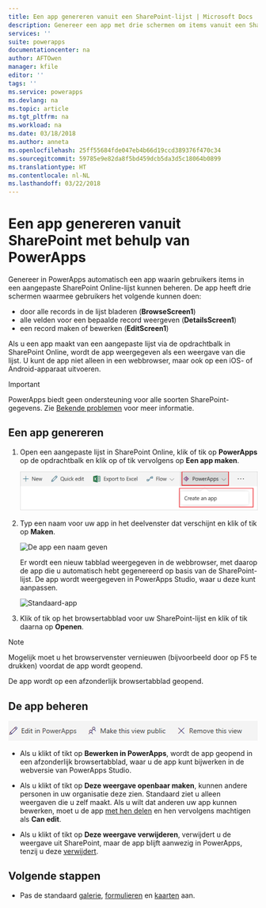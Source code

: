 ```yaml
---
title: Een app genereren vanuit een SharePoint-lijst | Microsoft Docs
description: Genereer een app met drie schermen om items vanuit een SharePoint-lijst te beheren. De site kan on-premises of in de cloud staan.
services: ''
suite: powerapps
documentationcenter: na
author: AFTOwen
manager: kfile
editor: ''
tags: ''
ms.service: powerapps
ms.devlang: na
ms.topic: article
ms.tgt_pltfrm: na
ms.workload: na
ms.date: 03/18/2018
ms.author: anneta
ms.openlocfilehash: 25ff55684fde047eb4b66d19ccd389376f470c34
ms.sourcegitcommit: 59785e9e82da8f5bd459dcb5da3d5c18064b0899
ms.translationtype: HT
ms.contentlocale: nl-NL
ms.lasthandoff: 03/22/2018
---
```

# <a name="generate-an-app-from-within-sharepoint-using-powerapps"></a>Een app genereren vanuit SharePoint met behulp van PowerApps

Genereer in PowerApps automatisch een app waarin gebruikers items in een aangepaste SharePoint Online-lijst kunnen beheren. De app heeft drie schermen waarmee gebruikers het volgende kunnen doen:

* door alle records in de lijst bladeren (**BrowseScreen1**)
* alle velden voor een bepaalde record weergeven (**DetailsScreen1**)
* een record maken of bewerken (**EditScreen1**)

Als u een app maakt van een aangepaste lijst via de opdrachtbalk in SharePoint Online, wordt de app weergegeven als een weergave van die lijst. U kunt de app niet alleen in een webbrowser, maar ook op een iOS- of Android-apparaat uitvoeren.

> [!IMPORTANT]
> PowerApps biedt geen ondersteuning voor alle soorten SharePoint-gegevens. Zie [Bekende problemen](connections/connection-sharepoint-online.md#known-issues) voor meer informatie.

## <a name="generate-an-app"></a>Een app genereren
1. Open een aangepaste lijst in SharePoint Online, klik of tik op **PowerApps** op de opdrachtbalk en klik op of tik vervolgens op **Een app maken**.

    ![Een app maken](./media/generate-app-from-sharepoint-list-interface/generate-new-app.png)

2. Typ een naam voor uw app in het deelvenster dat verschijnt en klik of tik op **Maken**.

    ![De app een naam geven](./media/generate-app-from-sharepoint-list-interface/app-name.png)

    Er wordt een nieuw tabblad weergegeven in de webbrowser, met daarop de app die u automatisch hebt gegenereerd op basis van de SharePoint-lijst. De app wordt weergegeven in PowerApps Studio, waar u deze kunt aanpassen.

    ![Standaard-app](./media/generate-app-from-sharepoint-list-interface/default-app.png)  
3. Klik of tik op het browsertabblad voor uw SharePoint-lijst en klik of tik daarna op **Openen**.

> [!NOTE]
> Mogelijk moet u het browservenster vernieuwen (bijvoorbeeld door op F5 te drukken) voordat de app wordt geopend.

De app wordt op een afzonderlijk browsertabblad geopend.

## <a name="manage-the-app"></a>De app beheren
![Opdrachtbalk](./media/generate-app-from-sharepoint-list-interface/command-bar.png)

* Als u klikt of tikt op **Bewerken in PowerApps**, wordt de app geopend in een afzonderlijk browsertabblad, waar u de app kunt bijwerken in de webversie van PowerApps Studio.

* Als u klikt of tikt op **Deze weergave openbaar maken**, kunnen andere personen in uw organisatie deze zien. Standaard ziet u alleen weergaven die u zelf maakt. Als u wilt dat anderen uw app kunnen bewerken, moet u de app [met hen delen](share-app.md) en hen vervolgens machtigen als **Can edit**.

* Als u klikt of tikt op **Deze weergave verwijderen**, verwijdert u de weergave uit SharePoint, maar de app blijft aanwezig in PowerApps, tenzij u deze [verwijdert](delete-app.md).

## <a name="next-steps"></a>Volgende stappen
* Pas de standaard [galerie](customize-layout-sharepoint.md), [formulieren](customize-forms-sharepoint.md) en [kaarten](customize-card.md) aan.
